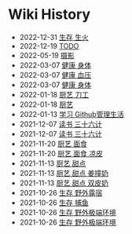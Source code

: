 # Wiki History

- 2022-12-31        [生存 生火](/0093_生存_生火)
- 2022-12-19        [TODO](/TODO)
- 2022-05-19        [摄影](/摄影)
- 2022-03-07        [健康 身体](/健康_身体)
- 2022-03-07        [健康 血压](/健康_血压)
- 2022-03-07        [健康 身体](/0087_健康_身体)
- 2022-01-18        [厨艺 刀工](/厨艺_刀工)
- 2022-01-18        [厨艺](/0084_厨艺)
- 2022-01-13        [学习 Github管理生活](/学习_Github管理生活)
- 2021-12-07        [读书 三十六计](/读书_三十六计)
- 2021-12-07        [读书 三十六计](/0081_读书_三十六计)
- 2021-11-20        [厨艺 面食](/厨艺_面食)
- 2021-11-20        [厨艺 面食 凉皮](/厨艺_面食_凉皮)
- 2021-11-13        [厨艺 甜点](/厨艺_甜点)
- 2021-11-13        [厨艺 甜点 姜撞奶](/厨艺_甜点_姜撞奶)
- 2021-11-13        [厨艺 甜点 双皮奶](/厨艺_甜点_双皮奶)
- 2021-10-26        [生存 野外露宿](/生存_野外露宿)
- 2021-10-26        [生存 捕鱼](/生存_捕鱼)
- 2021-10-26        [生存 野外极端环境](/生存_野外极端环境)
- 2021-10-26        [生存 野外极端环境](/0072_生存_野外极端环境)
